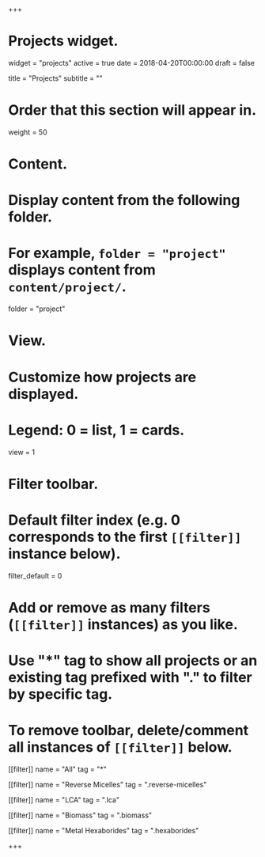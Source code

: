 +++
# Projects widget.
widget = "projects"
active = true
date = 2018-04-20T00:00:00
draft = false

title = "Projects"
subtitle = ""

# Order that this section will appear in.
weight = 50

# Content.
# Display content from the following folder.
# For example, `folder = "project"` displays content from `content/project/`.
folder = "project"

# View.
# Customize how projects are displayed.
# Legend: 0 = list, 1 = cards.
view = 1

# Filter toolbar.

# Default filter index (e.g. 0 corresponds to the first `[[filter]]` instance below).
filter_default = 0

# Add or remove as many filters (`[[filter]]` instances) as you like.
# Use "*" tag to show all projects or an existing tag prefixed with "." to filter by specific tag.
# To remove toolbar, delete/comment all instances of `[[filter]]` below.
[[filter]]
   name = "All"
   tag = "*"
  
 [[filter]]
   name = "Reverse Micelles"
   tag = ".reverse-micelles"

 [[filter]]
   name = "LCA"
   tag = ".lca"

 [[filter]]
   name = "Biomass"
   tag = ".biomass"

 [[filter]]
   name = "Metal Hexaborides"
   tag = ".hexaborides"

+++

